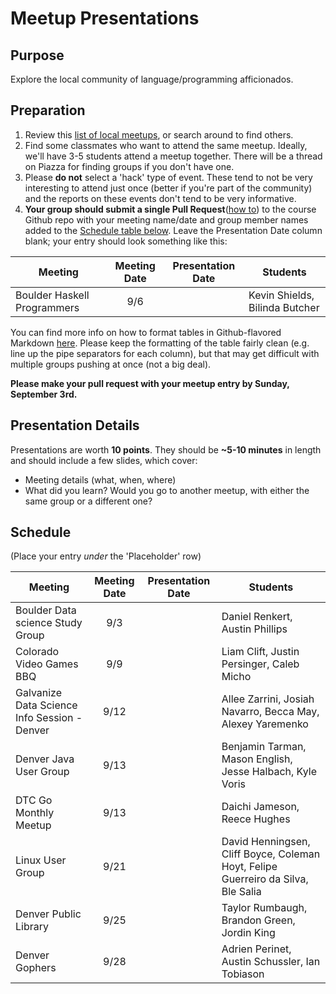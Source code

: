 Meetup Presentations
====================

Purpose
-------

Explore the local community of language/programming afficionados.

Preparation
-----------

1.  Review this [list of local
    meetups](https://www.meetup.com/topics/computer-programming/us/co/denver/),
    or search around to find others.
2.  Find some classmates who want to attend the same meetup. Ideally, we'll have
    3-5 students attend a meetup together. There will be a thread on Piazza for
    finding groups if you don't have one.
3.  Please **do not** select a 'hack' type of event. These tend to not be very
    interesting to attend just once (better if you're part of the community) and
    the reports on these events don't tend to be very informative.
4.  **Your group should submit a single Pull Request**([how
    to](https://help.github.com/articles/creating-a-pull-request-from-a-fork/))
    to the course Github repo with your meeting name/date and group member names
    added to the [Schedule table below](#schedule). Leave the Presentation Date
    column blank; your entry should look something like this:

Meeting                     | Meeting Date | Presentation Date | Students
-------                     | :----------: | :---------------: | --------
Boulder Haskell Programmers | 9/6          |                   | Kevin Shields, Bilinda Butcher

You can find more info on how to format tables in Github-flavored Markdown
[here](https://help.github.com/articles/organizing-information-with-tables/).
Please keep the formatting of the table fairly clean (e.g. line up the pipe
separators for each column), but that may get difficult with multiple groups
pushing at once (not a big deal).

**Please make your pull request with your meetup entry by Sunday, September
3rd.**

Presentation Details
--------------------

Presentations are worth **10 points**. They should be **\~5-10 minutes** in
length and should include a few slides, which cover:

-   Meeting details (what, when, where)
-   What did you learn? Would you go to another meetup, with either the same
    group or a different one?

Schedule
--------

(Place your entry *under* the 'Placeholder' row)


Meeting                                      | Meeting Date | Presentation Date | Students
-------                                      | :----------: | :---------------: | --------
Boulder Data science Study Group             | 9/3          |                   | Daniel Renkert, Austin Phillips
Colorado Video Games BBQ                     | 9/9          |                   | Liam Clift, Justin Persinger, Caleb Micho
Galvanize Data Science Info Session - Denver | 9/12         |                   | Allee Zarrini, Josiah Navarro, Becca May, Alexey Yaremenko
Denver Java User Group                       | 9/13         |                   | Benjamin Tarman, Mason English, Jesse Halbach, Kyle Voris
DTC Go Monthly Meetup                        | 9/13         |                   | Daichi Jameson, Reece Hughes
Linux User Group                             | 9/21         |                   | David Henningsen, Cliff Boyce, Coleman Hoyt, Felipe Guerreiro da Silva, Ble Salia
Denver Public Library                        | 9/25         |                   | Taylor Rumbaugh, Brandon Green, Jordin King
Denver Gophers                               | 9/28         |                   | Adrien Perinet, Austin Schussler, Ian Tobiason
